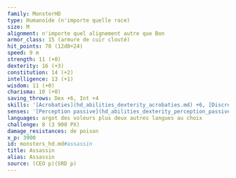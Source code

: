 ```yaml
---
family: MonsterHD
type: Humanoïde (n'importe quelle race)
size: M
alignment: n'importe quel alignement autre que Bon
armor_class: 15 (armure de cuir clouté)
hit_points: 78 (12d8+24)
speed: 9 m
strength: 11 (+0)
dexterity: 16 (+3)
constitution: 14 (+2)
intelligence: 13 (+1)
wisdom: 11 (+0)
charisma: 10 (+0)
saving_throws: Dex +6, Int +4
skills: '[Acrobaties](hd_abilities_dexterity_acrobaties.md) +6, [Discrétion](hd_abilities_dexterity_discretion.md) +9, [Perception](hd_abilities_wisdom_perception.md) +3, [Supercherie](hd_abilities_charisma_supercherie.md) +3'
senses: '[Perception passive](hd_abilities_dexterity_perception_passive.md) 13'
languages: argot des voleurs plus deux autres langues au choix
challenge: 8 (3 900 PX)
damage_resistances: de poison
x_p: 3900
id: monsters_hd.md#assassin
title: Assassin
alias: Assassin
source: (CEO p)(SRD p)
---
```


